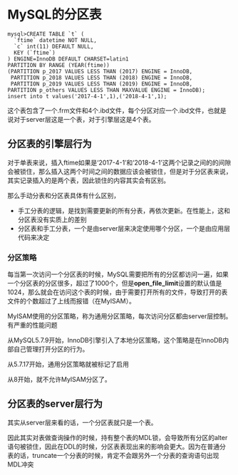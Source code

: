 # MySQL的分区表

```mysql
mysql>CREATE TABLE `t` (
  `ftime` datetime NOT NULL,
  `c` int(11) DEFAULT NULL,
  KEY (`ftime`)
) ENGINE=InnoDB DEFAULT CHARSET=latin1
PARTITION BY RANGE (YEAR(ftime))
(PARTITION p_2017 VALUES LESS THAN (2017) ENGINE = InnoDB,
 PARTITION p_2018 VALUES LESS THAN (2018) ENGINE = InnoDB,
 PARTITION p_2019 VALUES LESS THAN (2019) ENGINE = InnoDB,
PARTITION p_others VALUES LESS THAN MAXVALUE ENGINE = InnoDB);
insert into t values('2017-4-1',1),('2018-4-1',1);
```

这个表包含了一个.frm文件和4个.ibd文件，每个分区对应一个.ibd文件，也就是说对于server层这是一个表，对于引擎层这是4个表。

## 分区表的引擎层行为

对于单表来说，插入ftime如果是‘2017-4-1’和‘2018-4-1’这两个记录之间的的间隙会被锁住，那么插入这两个时间之间的数据应该会被锁住，但是对于分区表来说，其实记录插入的是两个表，因此锁住的内容其实会有区别。

那么手动分表和分区表具体有什么区别，

- 手工分表的逻辑，是找到需要更新的所有分表，再依次更新。在性能上，这和分区表没有实质上的差别
- 分区表和手工分表，一个是由server层来决定使用哪个分区，一个是由应用层代码来决定

### 分区策略

每当第一次访问一个分区表的时候，MySQL需要把所有的分区都访问一遍，如果 一个分区表的分区很多，超过了1000个，但是**open_file_limit**设置的默认值是1024，那么就会在访问这个表的时候，由于需要打开所有的文件，导致打开的表文件的个数超过了上线而报错（在MyISAM）。

MyISAM使用的分区策略，称为通用分区策略，每次访问分区都由server层控制。有严重的性能问题

从MySQL5.7.9开始，InnoDB引擎引入了本地分区策略，这个策略是在InnoDB内部自己管理打开分区的行为。

从5.7.17开始，通用分区策略就被标记了启用

从8开始，就不允许MyISAM分区了。

## 分区表的server层行为

其实从server层来看的话，一个分区表就只是一个表。

因此其实对表做查询操作的时候，持有整个表的MDL锁，会导致所有分区的alter语句被锁住，因此在DDL的时候，分区表表现出来的影响会更大。因为在普通分表的话，truncate一个分表的时候，肯定不会跟另外一个分表的查询语句出现MDL冲突



